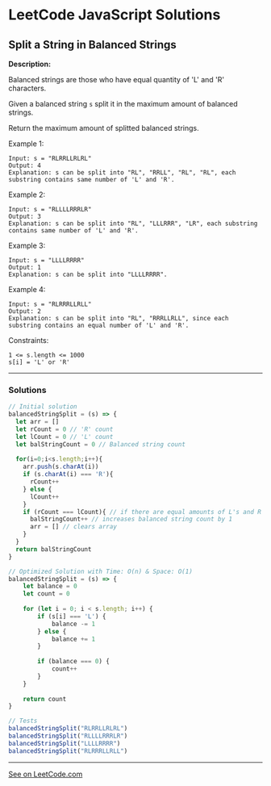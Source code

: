 # LeetCode JavaScript Solutions



## Split a String in Balanced Strings



**Description:**

Balanced strings are those who have equal quantity of 'L' and 'R' characters.

Given a balanced string ```s``` split it in the maximum amount of balanced strings.

Return the maximum amount of splitted balanced strings.

 

Example 1:
```
Input: s = "RLRRLLRLRL"
Output: 4
Explanation: s can be split into "RL", "RRLL", "RL", "RL", each substring contains same number of 'L' and 'R'.
```
Example 2:
```
Input: s = "RLLLLRRRLR"
Output: 3
Explanation: s can be split into "RL", "LLLRRR", "LR", each substring contains same number of 'L' and 'R'.
```
Example 3:
```
Input: s = "LLLLRRRR"
Output: 1
Explanation: s can be split into "LLLLRRRR".
```
Example 4:
```
Input: s = "RLRRRLLRLL"
Output: 2
Explanation: s can be split into "RL", "RRRLLRLL", since each substring contains an equal number of 'L' and 'R'.
```

Constraints:
```
1 <= s.length <= 1000
s[i] = 'L' or 'R'
```

---


### Solutions

```JavaScript
// Initial solution
balancedStringSplit = (s) => {
  let arr = []
  let rCount = 0 // 'R' count
  let lCount = 0 // 'L' count
  let balStringCount = 0 // Balanced string count
    
  for(i=0;i<s.length;i++){
    arr.push(s.charAt(i))
    if (s.charAt(i) === 'R'){
      rCount++
    } else {
      lCount++
    }
    if (rCount === lCount){ // if there are equal amounts of L's and R's in the array
      balStringCount++ // increases balanced string count by 1
      arr = [] // clears array
    }
  }
  return balStringCount
}

// Optimized Solution with Time: O(n) & Space: O(1)
balancedStringSplit = (s) => {
    let balance = 0
    let count = 0
    
    for (let i = 0; i < s.length; i++) {
        if (s[i] === 'L') {
            balance -= 1
        } else {
            balance += 1
        }
        
        if (balance === 0) {
            count++
        }
    }
    
    return count
}

// Tests
balancedStringSplit("RLRRLLRLRL")
balancedStringSplit("RLLLLRRRLR")
balancedStringSplit("LLLLRRRR")
balancedStringSplit("RLRRRLLRLL")
```
---


[See on LeetCode.com](https://leetcode.com/problems/split-a-string-in-balanced-strings/)
